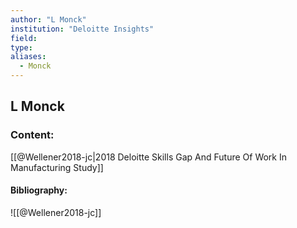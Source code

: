 ```yaml
---
author: "L Monck"
institution: "Deloitte Insights"
field:
type:
aliases:
  - Monck
---
```


## L Monck

### Content:
[[@Wellener2018-jc|2018 Deloitte Skills Gap And Future Of Work In Manufacturing Study]]

#### Bibliography:

![[@Wellener2018-jc]]